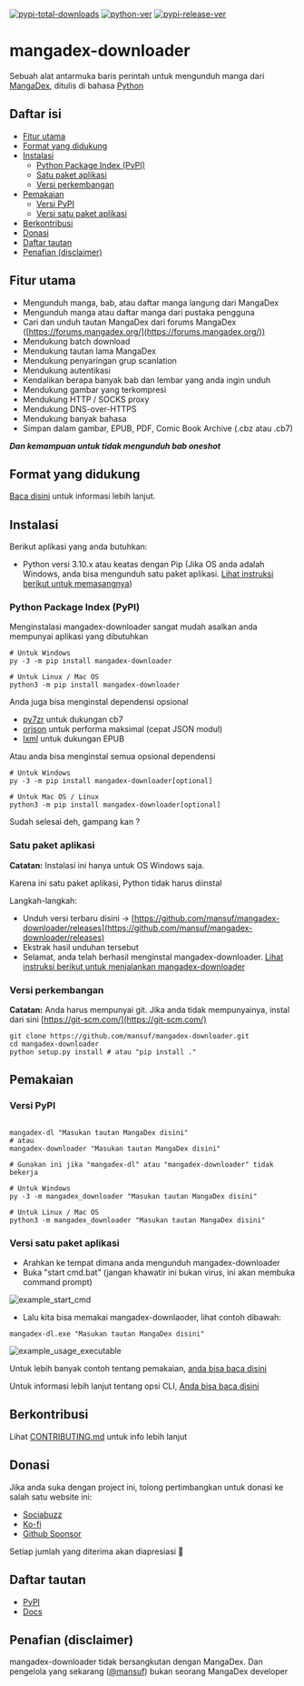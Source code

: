 [![pypi-total-downloads](https://img.shields.io/pypi/dm/mangadex-downloader?label=DOWNLOADS&style=for-the-badge)](https://pypi.org/project/mangadex-downloader)
[![python-ver](https://img.shields.io/pypi/pyversions/mangadex-downloader?style=for-the-badge)](https://pypi.org/project/mangadex-downloader)
[![pypi-release-ver](https://img.shields.io/pypi/v/mangadex-downloader?style=for-the-badge)](https://pypi.org/project/mangadex-downloader)

# mangadex-downloader

Sebuah alat antarmuka baris perintah untuk mengunduh manga dari [MangaDex](https://mangadex.org/), 
ditulis di bahasa [Python](https://www.python.org/)

## Daftar isi

- [Fitur utama](#fitur-utama)
- [Format yang didukung](#format-yang-didukung)
- [Instalasi](#instalasi)
    - [Python Package Index (PyPI)](#instalasi-pypi)
    - [Satu paket aplikasi](#instalasi-satu-paket-aplikasi)
    - [Versi perkembangan](#instalasi-versi-perkembangan)
- [Pemakaian](#pemakaian)
    - [Versi PyPI](#pemakaian-versi-pypi)
    - [Versi satu paket aplikasi](#pemakaian-versi-satu-paket-aplikasi)
- [Berkontribusi](#berkontribusi)
- [Donasi](#donasi)
- [Daftar tautan](#tautan)
- [Penafian (disclaimer)](#penafian)

## Fitur utama

- Mengunduh manga, bab, atau daftar manga langung dari MangaDex
- Mengunduh manga atau daftar manga dari pustaka pengguna
- Cari dan unduh tautan MangaDex dari forums MangaDex ([https://forums.mangadex.org/](https://forums.mangadex.org/))
- Mendukung batch download
- Mendukung tautan lama MangaDex
- Mendukung penyaringan grup scanlation
- Mendukung autentikasi
- Kendalikan berapa banyak bab dan lembar yang anda ingin unduh
- Mendukung gambar yang terkompresi
- Mendukung HTTP / SOCKS proxy
- Mendukung DNS-over-HTTPS
- Mendukung banyak bahasa
- Simpan dalam gambar, EPUB, PDF, Comic Book Archive (.cbz atau .cb7)

***Dan kemampuan untuk tidak mengunduh bab oneshot***

## Format yang didukung <a id="format-yang-didukung"></a>

[Baca disini](https://mangadex-dl.mansuf.link/en/latest/formats.html) untuk informasi lebih lanjut.

## Instalasi <a id="instalasi"></a>

Berikut aplikasi yang anda butuhkan:

- Python versi 3.10.x atau keatas dengan Pip (Jika OS anda adalah Windows, anda bisa mengunduh satu paket aplikasi. 
[Lihat instruksi berikut untuk memasangnya](#instalasi-satu-paket-aplikasi))

### Python Package Index (PyPI) <a id="instalasi-pypi"></a>

Menginstalasi mangadex-downloader sangat mudah asalkan anda mempunyai aplikasi yang dibutuhkan

```shell
# Untuk Windows
py -3 -m pip install mangadex-downloader

# Untuk Linux / Mac OS
python3 -m pip install mangadex-downloader
```

Anda juga bisa menginstal dependensi opsional

- [py7zr](https://pypi.org/project/py7zr/) untuk dukungan cb7
- [orjson](https://pypi.org/project/orjson/) untuk performa maksimal (cepat JSON modul)
- [lxml](https://pypi.org/project/lxml/) untuk dukungan EPUB

Atau anda bisa menginstal semua opsional dependensi

```shell
# Untuk Windows
py -3 -m pip install mangadex-downloader[optional]

# Untuk Mac OS / Linux
python3 -m pip install mangadex-downloader[optional]
```

Sudah selesai deh, gampang kan ?

### Satu paket aplikasi <a id="instalasi-satu-paket-aplikasi"></a>

**Catatan:** Instalasi ini hanya untuk OS Windows saja.

Karena ini satu paket aplikasi, Python tidak harus diinstal

Langkah-langkah:

- Unduh versi terbaru disini -> [https://github.com/mansuf/mangadex-downloader/releases](https://github.com/mansuf/mangadex-downloader/releases)
- Ekstrak hasil unduhan tersebut
- Selamat, anda telah berhasil menginstal mangadex-downloader.
[Lihat instruksi berikut untuk menjalankan mangadex-downloader](#usage-bundled-executable-version)

### Versi perkembangan <a id="instalasi-versi-perkembangan"></a>

**Catatan:** Anda harus mempunyai git. Jika anda tidak mempunyainya, instal dari sini [https://git-scm.com/](https://git-scm.com/)

```shell
git clone https://github.com/mansuf/mangadex-downloader.git
cd mangadex-downloader
python setup.py install # atau "pip install ."
```

## Pemakaian <a id="pemakaian"></a>

### Versi PyPI <a id="pemakaian-versi-pypi"></a>

```shell

mangadex-dl "Masukan tautan MangaDex disini"
# atau
mangadex-downloader "Masukan tautan MangaDex disini" 

# Gunakan ini jika "mangadex-dl" atau "mangadex-downloader" tidak bekerja

# Untuk Windows
py -3 -m mangadex_downloader "Masukan tautan MangaDex disini" 

# Untuk Linux / Mac OS
python3 -m mangadex_downloader "Masukan tautan MangaDex disini" 
```

### Versi satu paket aplikasi <a id="pemakaian-versi-satu-paket-aplikasi"></a>

- Arahkan ke tempat dimana anda mengunduh mangadex-downloader
- Buka "start cmd.bat" (jangan khawatir ini bukan virus, ini akan membuka command prompt)

![example_start_cmd](https://raw.githubusercontent.com/mansuf/mangadex-downloader/main/assets/example_start_cmd.png)

- Lalu kita bisa memakai mangadex-downlaoder, lihat contoh dibawah:

```shell
mangadex-dl.exe "Masukan tautan MangaDex disini" 
```

![example_usage_executable](https://raw.githubusercontent.com/mansuf/mangadex-downloader/main/assets/example_usage_executable.png)

Untuk lebih banyak contoh tentang pemakaian, 
[anda bisa baca disini](https://mangadex-dl.mansuf.link/en/stable/cli_usage/index.html)

Untuk informasi lebih lanjut tentang opsi CLI, 
[Anda bisa baca disini](https://mangadex-dl.mansuf.link/en/stable/cli_ref/index.html)

## Berkontribusi <a id="berkontribusi"></a>

Lihat [CONTRIBUTING.md](https://github.com/mansuf/mangadex-downloader/blob/main/CONTRIBUTING.md) untuk info lebih lanjut

## Donasi <a id="donasi"></a>

Jika anda suka dengan project ini, tolong pertimbangkan untuk donasi ke salah satu website ini:

- [Sociabuzz](https://sociabuzz.com/mansuf/donate)
- [Ko-fi](https://ko-fi.com/rahmanyusuf)
- [Github Sponsor](https://github.com/sponsors/mansuf)

Setiap jumlah yang diterima akan diapresiasi 💖

## Daftar tautan <a id="tautan"></a>

- [PyPI](https://pypi.org/project/mangadex-downloader/)
- [Docs](https://mangadex-dl.mansuf.link)

## Penafian (disclaimer) <a id="penafian"></a>

mangadex-downloader tidak bersangkutan dengan MangaDex. 
Dan pengelola yang sekarang ([@mansuf](https://github.com/mansuf)) bukan seorang MangaDex developer